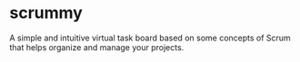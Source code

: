 # scrummy
 A simple and intuitive virtual task board based on some concepts of Scrum that helps organize and manage your projects.

